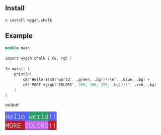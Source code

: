 ## Install

```bash
v install wygsh.chalk
```

## Example

```v
module main

import wygsh.chalk { c8, rgb }

fn main() {
	println(
		c8('Hello ${c8('world', .green, .bg)}!!\n', .blue, .bg) +
		c8('MORE ${rgb('COLORS', 200, 100, 255, .bg)}!!', .red, .bg)
	)
}
```
output:

<img src="https://raw.githubusercontent.com/wygsh/chalk/main/docs/assets/ex_out.png" alt="preview_output" width="165"/>
